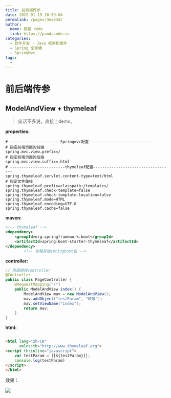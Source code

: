 ```yaml
---
title: 前后端传参
date: 2022-01-19 10:59:04
permalink: /pages/3eae3d/
author: 
  name: 熊猫 code
  link: https://pandacode.cn
categories: 
  - 软件开发 - Java 框架和组件
  - Spring 全家桶
  - SpringMvc
tags: 
  - 
---
```

# 前后端传参

## ModelAndView + thymeleaf

> 废话不多说，直接上demo。

**properties:**

```properties
# ----------------------Springmvc配置-----------------------------
# 指定前端页面的前缀
spring.mvc.view.prefix=/
# 指定前端页面的后缀
spring.mvc.view.suffix=.html
# ------------------------thymeleaf配置-----------------------------------
spring.thymeleaf.servlet.content-type=text/html
# 指定文件路径
spring.thymeleaf.prefix=classpath:/templates/
spring.thymeleaf.check-template=false
spring.thymeleaf.check-template-location=false
spring.thymeleaf.mode=HTML
spring.thymeleaf.encoding=UTF-8
spring.thymeleaf.cache=false
```

**maven:**

```xml
<!-- thymeleaf -->
<dependency>
    <groupId>org.springframework.boot</groupId>
    <artifactId>spring-boot-starter-thymeleaf</artifactId>
</dependency>
        <!-- 省略其他springboot包 -->
```

**controller:**

```java
// 页面跳转controller
@Controller
public class PageController {
    @RequestMapping("/")
    public ModelAndView index() {
        ModelAndView mav = new ModelAndView();
        mav.addObject("testParam", "欧吼");
        mav.setViewName("index");
        return mav;
    }
}
```

**html:**

```html

<html lang="zh-CN"
      xmlns:th="http://www.thymeleaf.org">
<script th:inline="javascript">
    var testParam = [[${testParam}]];
    console.log(testParam)
</script>
</html>
```

效果：

<img src="https://gitee.com/guoshunfa/panda-files/raw/master/blog/2022119111119.png"  />